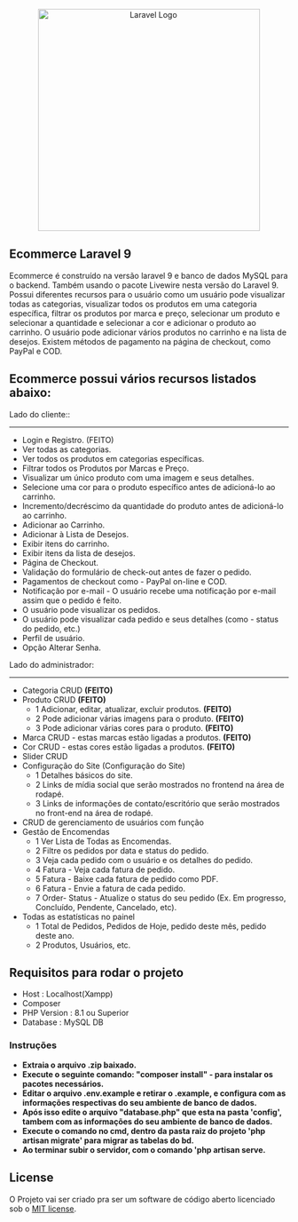 <p align="center"><a href="https://laravel.com" target="_blank"><img src="https://raw.githubusercontent.com/laravel/art/master/logo-lockup/5%20SVG/2%20CMYK/1%20Full%20Color/laravel-logolockup-cmyk-red.svg" width="400" alt="Laravel Logo"></a></p>


## Ecommerce Laravel 9

Ecommerce é construído na versão laravel 9 e banco de dados MySQL para o backend. Também usando o pacote Livewire nesta versão do Laravel 9. Possui diferentes recursos para o usuário como um usuário pode visualizar todas as categorias, visualizar todos os produtos em uma categoria específica, filtrar os produtos por marca e preço, selecionar um produto e selecionar a quantidade e selecionar a cor e adicionar o produto ao carrinho. O usuário pode adicionar vários produtos no carrinho e na lista de desejos. Existem métodos de pagamento na página de checkout, como PayPal e COD.


## Ecommerce possui vários recursos listados abaixo:
Lado do cliente::
____________________________________________________
- Login e Registro. (FEITO)
- Ver todas as categorias.
- Ver todos os produtos em categorias específicas.
- Filtrar todos os Produtos por Marcas e Preço.
- Visualizar um único produto com uma imagem e seus detalhes.
- Selecione uma cor para o produto específico antes de adicioná-lo ao carrinho. 
- Incremento/decréscimo da quantidade do produto antes de adicioná-lo ao carrinho.
- Adicionar ao Carrinho.
- Adicionar à Lista de Desejos.
- Exibir itens do carrinho.
- Exibir itens da lista de desejos.
- Página de Checkout.
- Validação do formulário de check-out antes de fazer o pedido.
- Pagamentos de checkout como - PayPal on-line e COD.
- Notificação por e-mail - O usuário recebe uma notificação por e-mail assim que o pedido é feito. 
- O usuário pode visualizar os pedidos.
- O usuário pode visualizar cada pedido e seus detalhes (como - status do pedido, etc.)
- Perfil de usuário.
- Opção Alterar Senha.

Lado do administrador:
____________________________________________________
- Categoria CRUD **(FEITO)**
- Produto CRUD **(FEITO)**
    - 1  Adicionar, editar, atualizar, excluir produtos.   **(FEITO)**
    - 2  Pode adicionar várias imagens para o produto. **(FEITO)**
    - 3  Pode adicionar várias cores para o produto.   **(FEITO)**
- Marca CRUD - estas marcas estão ligadas a produtos. **(FEITO)**
- Cor CRUD - estas cores estão ligadas a produtos. **(FEITO)**
- Slider CRUD
- Configuração do Site (Configuração do Site)
    - 1  Detalhes básicos do site.  
    - 2  Links de mídia social que serão mostrados no frontend na área de rodapé.  
    - 3  Links de informações de contato/escritório que serão mostrados no front-end na área de rodapé.  
- CRUD de gerenciamento de usuários com função
- Gestão de Encomendas
    - 1  Ver Lista de Todas as Encomendas.  
    - 2  Filtre os pedidos por data e status do pedido.  
    - 3  Veja cada pedido com o usuário e os detalhes do pedido.
    - 4  Fatura - Veja cada fatura de pedido. 
    - 5  Fatura - Baixe cada fatura de pedido como PDF. 
    - 6  Fatura - Envie a fatura de cada pedido. 
    - 7  Order- Status - Atualize o status do seu pedido (Ex. Em progresso, Concluído, Pendente, Cancelado, etc). 
- Todas as estatísticas no painel
    - 1  Total de Pedidos, Pedidos de Hoje, pedido deste mês, pedido deste ano.  
    - 2  Produtos, Usuários, etc.


## Requisitos para rodar o projeto

- Host : Localhost(Xampp)
- Composer
- PHP Version : 8.1 ou Superior
- Database : MySQL DB 


### Instruções

- **Extraia o arquivo .zip baixado.**
- **Execute o seguinte comando: "composer install" - para instalar os pacotes necessários.**
- **Editar o arquivo .env.example e retirar o .example, e configura com as informações respectivas do seu ambiente de banco de dados.**
- **Após isso edite o arquivo "database.php" que esta na pasta 'config', tambem com as informações do seu ambiente de banco de dados.**
- **Execute o comando no cmd, dentro da pasta raiz do projeto 'php artisan migrate' para migrar as tabelas do bd.**
- **Ao terminar subir o servidor, com o comando 'php artisan serve.**


## License

O Projeto vai ser criado pra ser um software de código aberto licenciado sob o [MIT license](https://opensource.org/licenses/MIT).
